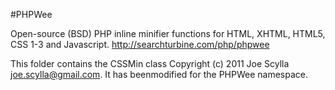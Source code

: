 #PHPWee

Open-source (BSD) PHP inline minifier functions for HTML, XHTML, HTML5, CSS 1-3 and Javascript. http://searchturbine.com/php/phpwee

This folder contains the CSSMin class Copyright (c) 2011 Joe Scylla <joe.scylla@gmail.com>.  It has beenmodified for the PHPWee namespace. 
